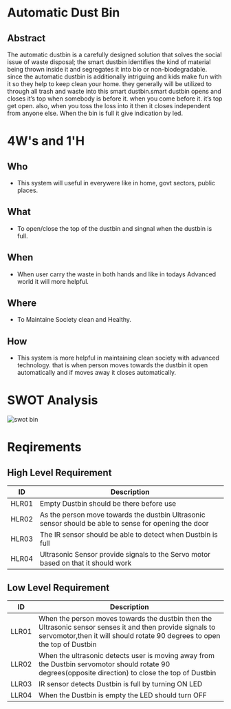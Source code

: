# Automatic Dust Bin

## Abstract 
The automatic dustbin is a carefully designed solution that solves the social issue of waste disposal; the smart dustbin identifies the kind of material being thrown inside it and segregates it into bio or non-biodegradable. since the automatic dustbin is additionally intriguing and kids make fun with it so they help to keep clean your home. they generally will be utilized to through all trash and waste into this smart dustbin.smart dustbin opens and closes it’s top when somebody is before it. when you come before it. it’s top get open. also, when you toss the loss into it then it closes independent from anyone else. When the bin is full it give indication by led.


# 4W's and 1'H
## Who
- This system will useful in everywere like in home, govt sectors, public places.

## What
- To open/close the top of the dustbin and singnal when the dustbin is full.

## When
- When user carry the waste in both hands and like in todays Advanced world it will more helpful.

## Where
- To Maintaine Society clean and Healthy.

## How
- This system is more helpful in maintaining clean society with advanced technology. that is when person moves towards the dustbin it open automatically and if moves away it closes automatically.

# SWOT Analysis

![swot bin](https://user-images.githubusercontent.com/46950972/157291290-aca28fce-594d-4aab-85c2-64092321b6c3.jpg)


# Reqirements
## High Level Requirement

| ID | Description |  
| ----- | ----- | 
| HLR01 | Empty Dustbin should be there before use |
| HLR02 | As the person move towards the dustbin Ultrasonic sensor should be able to sense for opening the door|
| HLR03 | The IR sensor should be able to detect when Dustbin is full| 
| HLR04 | Ultrasonic Sensor provide signals to the Servo motor based on that it should work |
 
## Low Level Requirement

| ID | Description |  
| ----- | ----- |
| LLR01 |When the person moves towards the dustbin then the Ultrasonic sensor senses it and then provide signals to  servomotor,then it will should rotate 90 degrees to open the top of Dustbin |
| LLR02 |When the ultrasonic detects user is moving away from the Dustbin servomotor should rotate 90 degrees(opposite direction) to close the top of Dustbin| 
| LLR03 | IR sensor detects Dustbin is full by turning ON LED |
| LLR04 | When the Dustbin is empty the LED should turn OFF |
